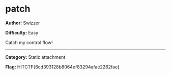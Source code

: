 # patch

**Author:** Swizzer

**Difficulty:** Easy

Catch my control flow!

---

**Category:** Static attachment

**Flag:** HITCTF{6cd393128b8064ef83294afae2262fae}
